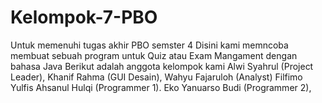 # Kelompok-7-PBO
Untuk memenuhi tugas akhir PBO semster 4
Disini kami memncoba membuat sebuah program untuk Quiz atau Exam Mangament dengan bahasa Java
Berikut adalah anggota kelompok kami
Alwi Syahrul (Project Leader),
Khanif Rahma (GUI Desain),
Wahyu Fajaruloh (Analyst)
Filfimo Yulfis Ahsanul Hulqi (Programmer 1).
Eko Yanuarso Budi (Programmer 2),
